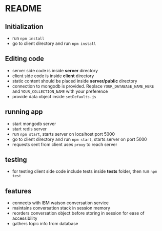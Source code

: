# README

## Initialization

* run `npm install`
* go to client directory and run `npm install`

## Editing code

* server side code is inside **server** directory
* client side code is inside **client** directory
* static content should be placed inside **server/public** directory
* connection to mongodb is provided. Replace `YOUR_DATABASE_NAME_HERE` and `YOUR_COLLECTION_NAME` with your preference
* provide data object inside `setDefaults.js`

## running app

* start mongodb server
* start redis server
* run `npm start`, starts server on localhost port 5000
* go to client directory and run `npm start`, starts server on port 5000
* requests sent from client uses `proxy` to reach server

## testing

* for testing client side code include tests inside **tests** folder, then run `npm test`

## features

* connects with IBM watson conversation service
* maintains conversation stack in session memory
* reorders conversation object before storing in session for ease of accessibility
* gathers topic info from database
